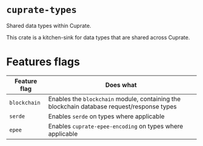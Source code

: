 # `cuprate-types`
Shared data types within Cuprate.

This crate is a kitchen-sink for data types that are shared across Cuprate.

# Features flags
| Feature flag | Does what |
|--------------|-----------|
| `blockchain` | Enables the `blockchain` module, containing the blockchain database request/response types
| `serde`      | Enables `serde` on types where applicable
| `epee`       | Enables `cuprate-epee-encoding` on types where applicable